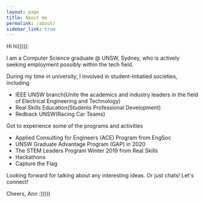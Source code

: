 ```yaml
---
layout: page
title: About me
permalink: /about/
sidebar_link: true
---
```


Hi hi(((((: 

I am a Computer Science graduate @ UNSW, Sydney, who is actively seeking employment possibly within the tech field.

During my time in university, I involved in student-intiatied societies, including 
- IEEE UNSW branch(Unite the academics and industry leaders in the field of Electrical Engineering and Technology)
- Real Skills Education(Students Professional Development)
- Redback UNSW(Racing Car Teams)

Got to experience some of the programs and activities 
- Applied Consulting for Engineers (ACE) Program from EngSoc
- UNSW Graduate Advantage Program (GAP) in 2020
- The STEM Leaders Program Winter 2019 from Real Skills
- Hackathons
- Capture the Flag

Looking forward for talking about any interesting ideas. Or just chats! Let's connect! 

Cheers, 
Ann :)))))